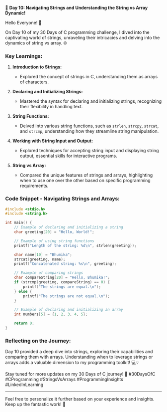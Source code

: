 🚀 **Day 10: Navigating Strings and Understanding the String vs Array Dynamic!**

Hello Everyone! 👋

On Day 10 of my 30 Days of C programming challenge, I dived into the captivating world of strings, unraveling their intricacies and delving into the dynamics of string vs array. 🌐

### Key Learnings:

1. **Introduction to Strings:**
   - Explored the concept of strings in C, understanding them as arrays of characters.

2. **Declaring and Initializing Strings:**
   - Mastered the syntax for declaring and initializing strings, recognizing their flexibility in handling text.

3. **String Functions:**
   - Delved into various string functions, such as `strlen`, `strcpy`, `strcat`, and `strcmp`, understanding how they streamline string manipulation.

4. **Working with String Input and Output:**
   - Explored techniques for accepting string input and displaying string output, essential skills for interactive programs.

5. **String vs Array:**
   - Compared the unique features of strings and arrays, highlighting when to use one over the other based on specific programming requirements.

### Code Snippet - Navigating Strings and Arrays:

```c
#include <stdio.h>
#include <string.h>

int main() {
    // Example of declaring and initializing a string
    char greeting[20] = "Hello, World!";

    // Example of using string functions
    printf("Length of the string: %d\n", strlen(greeting));

    char name[10] = "Bhumika";
    strcat(greeting, name);
    printf("Concatenated string: %s\n", greeting);

    // Example of comparing strings
    char compareString[20] = "Hello, Bhumika!";
    if (strcmp(greeting, compareString) == 0) {
        printf("The strings are equal.\n");
    } else {
        printf("The strings are not equal.\n");
    }

    // Example of declaring and initializing an array
    int numbers[5] = {1, 2, 3, 4, 5};

    return 0;
}
```

### Reflecting on the Journey:

Day 10 provided a deep dive into strings, exploring their capabilities and comparing them with arrays. Understanding when to leverage strings or arrays adds a valuable dimension to my programming toolkit! 💻💡

Stay tuned for more updates on my 30 Days of C journey! 🚀
#30DaysOfC #CProgramming #StringsVsArrays #ProgrammingInsights #LinkedInLearning

---

Feel free to personalize it further based on your experience and insights. Keep up the fantastic work! 🌟
